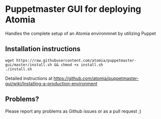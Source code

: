 # Puppetmaster GUI for deploying Atomia

Handles the complete setup of an Atomia environmnet by utilizing Puppet

## Installation instructions

	wget https://raw.githubusercontent.com/atomia/puppetmaster-gui/master/install.sh && chmod +x install.sh
	./install.sh

Detailed instructions at https://github.com/atomia/puppetmaster-gui/wiki/Installing-a-production-environment

## Problems?

Please report any problems as Github issues or as a pull request ;)
